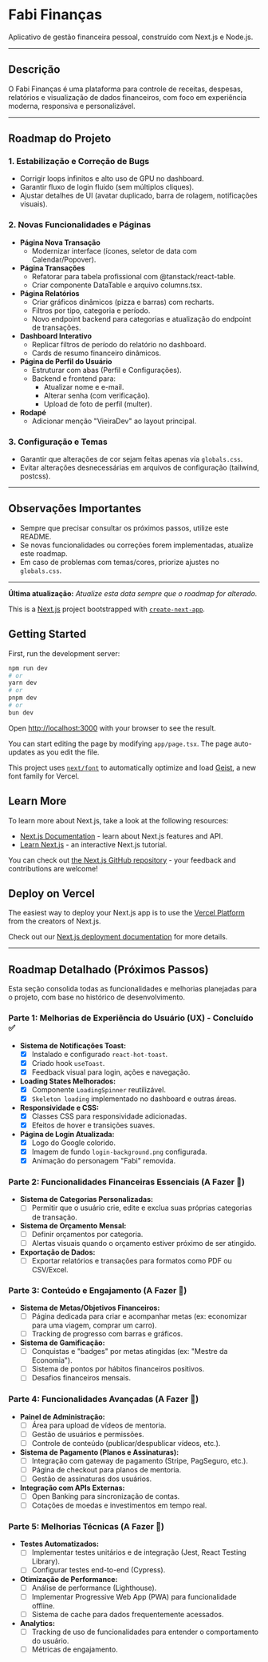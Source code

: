 # Fabi Finanças

Aplicativo de gestão financeira pessoal, construído com Next.js e Node.js.

---

## Descrição
O Fabi Finanças é uma plataforma para controle de receitas, despesas, relatórios e visualização de dados financeiros, com foco em experiência moderna, responsiva e personalizável.

---

## Roadmap do Projeto

### 1. Estabilização e Correção de Bugs
- Corrigir loops infinitos e alto uso de GPU no dashboard.
- Garantir fluxo de login fluido (sem múltiplos cliques).
- Ajustar detalhes de UI (avatar duplicado, barra de rolagem, notificações visuais).

### 2. Novas Funcionalidades e Páginas
- **Página Nova Transação**
  - Modernizar interface (ícones, seletor de data com Calendar/Popover).
- **Página Transações**
  - Refatorar para tabela profissional com @tanstack/react-table.
  - Criar componente DataTable e arquivo columns.tsx.
- **Página Relatórios**
  - Criar gráficos dinâmicos (pizza e barras) com recharts.
  - Filtros por tipo, categoria e período.
  - Novo endpoint backend para categorias e atualização do endpoint de transações.
- **Dashboard Interativo**
  - Replicar filtros de período do relatório no dashboard.
  - Cards de resumo financeiro dinâmicos.
- **Página de Perfil do Usuário**
  - Estruturar com abas (Perfil e Configurações).
  - Backend e frontend para:
    - Atualizar nome e e-mail.
    - Alterar senha (com verificação).
    - Upload de foto de perfil (multer).
- **Rodapé**
  - Adicionar menção "VieiraDev" ao layout principal.

### 3. Configuração e Temas
- Garantir que alterações de cor sejam feitas apenas via `globals.css`.
- Evitar alterações desnecessárias em arquivos de configuração (tailwind, postcss).

---

## Observações Importantes
- Sempre que precisar consultar os próximos passos, utilize este README.
- Se novas funcionalidades ou correções forem implementadas, atualize este roadmap.
- Em caso de problemas com temas/cores, priorize ajustes no `globals.css`.

---

**Última atualização:** _Atualize esta data sempre que o roadmap for alterado._

This is a [Next.js](https://nextjs.org) project bootstrapped with [`create-next-app`](https://nextjs.org/docs/app/api-reference/cli/create-next-app).

## Getting Started

First, run the development server:

```bash
npm run dev
# or
yarn dev
# or
pnpm dev
# or
bun dev
```

Open [http://localhost:3000](http://localhost:3000) with your browser to see the result.

You can start editing the page by modifying `app/page.tsx`. The page auto-updates as you edit the file.

This project uses [`next/font`](https://nextjs.org/docs/app/building-your-application/optimizing/fonts) to automatically optimize and load [Geist](https://vercel.com/font), a new font family for Vercel.

## Learn More

To learn more about Next.js, take a look at the following resources:

- [Next.js Documentation](https://nextjs.org/docs) - learn about Next.js features and API.
- [Learn Next.js](https://nextjs.org/learn) - an interactive Next.js tutorial.

You can check out [the Next.js GitHub repository](https://github.com/vercel/next.js) - your feedback and contributions are welcome!

## Deploy on Vercel

The easiest way to deploy your Next.js app is to use the [Vercel Platform](https://vercel.com/new?utm_medium=default-template&filter=next.js&utm_source=create-next-app&utm_campaign=create-next-app-readme) from the creators of Next.js.

Check out our [Next.js deployment documentation](https://nextjs.org/docs/app/building-your-application/deploying) for more details.

---

## Roadmap Detalhado (Próximos Passos)

Esta seção consolida todas as funcionalidades e melhorias planejadas para o projeto, com base no histórico de desenvolvimento.

### Parte 1: Melhorias de Experiência do Usuário (UX) - Concluído ✅
- **Sistema de Notificações Toast:**
  - [x] Instalado e configurado `react-hot-toast`.
  - [x] Criado hook `useToast`.
  - [x] Feedback visual para login, ações e navegação.
- **Loading States Melhorados:**
  - [x] Componente `LoadingSpinner` reutilizável.
  - [x] `Skeleton loading` implementado no dashboard e outras áreas.
- **Responsividade e CSS:**
  - [x] Classes CSS para responsividade adicionadas.
  - [x] Efeitos de hover e transições suaves.
- **Página de Login Atualizada:**
  - [x] Logo do Google colorido.
  - [x] Imagem de fundo `login-background.png` configurada.
  - [x] Animação do personagem "Fabi" removida.

### Parte 2: Funcionalidades Financeiras Essenciais (A Fazer 🎯)
- **Sistema de Categorias Personalizadas:**
  - [ ] Permitir que o usuário crie, edite e exclua suas próprias categorias de transação.
- **Sistema de Orçamento Mensal:**
  - [ ] Definir orçamentos por categoria.
  - [ ] Alertas visuais quando o orçamento estiver próximo de ser atingido.
- **Exportação de Dados:**
  - [ ] Exportar relatórios e transações para formatos como PDF ou CSV/Excel.

### Parte 3: Conteúdo e Engajamento (A Fazer 🎯)
- **Sistema de Metas/Objetivos Financeiros:**
  - [ ] Página dedicada para criar e acompanhar metas (ex: economizar para uma viagem, comprar um carro).
  - [ ] Tracking de progresso com barras e gráficos.
- **Sistema de Gamificação:**
  - [ ] Conquistas e "badges" por metas atingidas (ex: "Mestre da Economia").
  - [ ] Sistema de pontos por hábitos financeiros positivos.
  - [ ] Desafios financeiros mensais.

### Parte 4: Funcionalidades Avançadas (A Fazer 🎯)
- **Painel de Administração:**
  - [ ] Área para upload de vídeos de mentoria.
  - [ ] Gestão de usuários e permissões.
  - [ ] Controle de conteúdo (publicar/despublicar vídeos, etc.).
- **Sistema de Pagamento (Planos e Assinaturas):**
  - [ ] Integração com gateway de pagamento (Stripe, PagSeguro, etc.).
  - [ ] Página de checkout para planos de mentoria.
  - [ ] Gestão de assinaturas dos usuários.
- **Integração com APIs Externas:**
  - [ ] Open Banking para sincronização de contas.
  - [ ] Cotações de moedas e investimentos em tempo real.

### Parte 5: Melhorias Técnicas (A Fazer 🎯)
- **Testes Automatizados:**
  - [ ] Implementar testes unitários e de integração (Jest, React Testing Library).
  - [ ] Configurar testes end-to-end (Cypress).
- **Otimização de Performance:**
  - [ ] Análise de performance (Lighthouse).
  - [ ] Implementar Progressive Web App (PWA) para funcionalidade offline.
  - [ ] Sistema de cache para dados frequentemente acessados.
- **Analytics:**
  - [ ] Tracking de uso de funcionalidades para entender o comportamento do usuário.
  - [ ] Métricas de engajamento.
